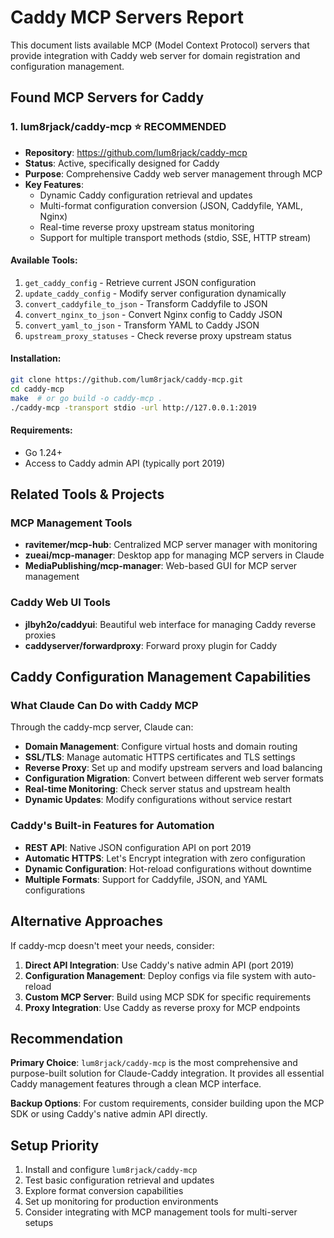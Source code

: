 # Caddy MCP Servers Report

This document lists available MCP (Model Context Protocol) servers that provide integration with Caddy web server for domain registration and configuration management.

## Found MCP Servers for Caddy

### 1. lum8rjack/caddy-mcp ⭐ **RECOMMENDED**
- **Repository**: https://github.com/lum8rjack/caddy-mcp
- **Status**: Active, specifically designed for Caddy
- **Purpose**: Comprehensive Caddy web server management through MCP
- **Key Features**:
  - Dynamic Caddy configuration retrieval and updates
  - Multi-format configuration conversion (JSON, Caddyfile, YAML, Nginx)
  - Real-time reverse proxy upstream status monitoring
  - Support for multiple transport methods (stdio, SSE, HTTP stream)

#### Available Tools:
1. `get_caddy_config` - Retrieve current JSON configuration
2. `update_caddy_config` - Modify server configuration dynamically
3. `convert_caddyfile_to_json` - Transform Caddyfile to JSON
4. `convert_nginx_to_json` - Convert Nginx config to Caddy JSON
5. `convert_yaml_to_json` - Transform YAML to Caddy JSON
6. `upstream_proxy_statuses` - Check reverse proxy upstream status

#### Installation:
```bash
git clone https://github.com/lum8rjack/caddy-mcp.git
cd caddy-mcp
make  # or go build -o caddy-mcp .
./caddy-mcp -transport stdio -url http://127.0.0.1:2019
```

#### Requirements:
- Go 1.24+
- Access to Caddy admin API (typically port 2019)

## Related Tools & Projects

### MCP Management Tools
- **ravitemer/mcp-hub**: Centralized MCP server manager with monitoring
- **zueai/mcp-manager**: Desktop app for managing MCP servers in Claude
- **MediaPublishing/mcp-manager**: Web-based GUI for MCP server management

### Caddy Web UI Tools
- **jlbyh2o/caddyui**: Beautiful web interface for managing Caddy reverse proxies
- **caddyserver/forwardproxy**: Forward proxy plugin for Caddy

## Caddy Configuration Management Capabilities

### What Claude Can Do with Caddy MCP
Through the caddy-mcp server, Claude can:
- **Domain Management**: Configure virtual hosts and domain routing
- **SSL/TLS**: Manage automatic HTTPS certificates and TLS settings
- **Reverse Proxy**: Set up and modify upstream servers and load balancing
- **Configuration Migration**: Convert between different web server formats
- **Real-time Monitoring**: Check server status and upstream health
- **Dynamic Updates**: Modify configurations without service restart

### Caddy's Built-in Features for Automation
- **REST API**: Native JSON configuration API on port 2019
- **Automatic HTTPS**: Let's Encrypt integration with zero configuration
- **Dynamic Configuration**: Hot-reload configurations without downtime
- **Multiple Formats**: Support for Caddyfile, JSON, and YAML configurations

## Alternative Approaches

If caddy-mcp doesn't meet your needs, consider:

1. **Direct API Integration**: Use Caddy's native admin API (port 2019)
2. **Configuration Management**: Deploy configs via file system with auto-reload
3. **Custom MCP Server**: Build using MCP SDK for specific requirements
4. **Proxy Integration**: Use Caddy as reverse proxy for MCP endpoints

## Recommendation

**Primary Choice**: `lum8rjack/caddy-mcp` is the most comprehensive and purpose-built solution for Claude-Caddy integration. It provides all essential Caddy management features through a clean MCP interface.

**Backup Options**: For custom requirements, consider building upon the MCP SDK or using Caddy's native admin API directly.

## Setup Priority

1. Install and configure `lum8rjack/caddy-mcp`
2. Test basic configuration retrieval and updates
3. Explore format conversion capabilities
4. Set up monitoring for production environments
5. Consider integrating with MCP management tools for multi-server setups
